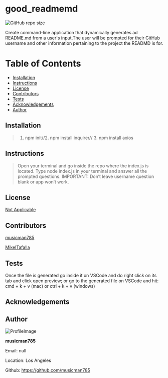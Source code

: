 
 
  # good_readmemd
  
![GitHub repo size](https://img.shields.io/github/repo-size/musicman785/good_readmemd?logo=github)
  
Create command-line application that dynamically generates ad README.md from a user's input.The user will be prompted for their GitHub username and other information pertaining to the project the READMD is for.

# Table of Contents

* [Installation](#installation)
* [Instructions](#instructions)
* [License](#license)
* [Contributors](#contributors)
* [Tests](#tests)
* [Acknowledgements](#acknowlegments)
* [Author](#author)

## Installation
> 1. npm init//2. npm install inquirer// 3. npm install axios
 
## Instructions
> Open your terminal and go inside the repo where the index.js is located. Type node index.js in your terminal and answer all the prompted questions. IMPORTANT: Don’t leave username question blank or app won’t work.

## License

[Not Applicable](#)
  

## Contributors

[musicman785](http://github.com/musicman785)

[MikelTafalla](http://github.com/MikelTafalla)


## Tests
Once the file is generated go inside it on VSCode and do right click on its tab and click open preview; or go to the generated file on VSCode and hit: cmd + k + v (mac) or ctrl + k + v (windows)
## Acknowledgements



## Author

![ProfileImage](https://avatars2.githubusercontent.com/u/62310334?v=4)

**musicman785**

Email: null

Location: Los Angeles

Github: https://github.com/musicman785

